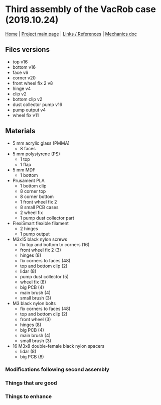 # Third assembly of the VacRob case (2019.10.24)

[Home](../../README.md) | [Project main page](../vacrob.md) | [Links / References](../docs/refs.md) | [Mechanics doc](./mechanics.md)

## Files versions

- top v16
- bottom v16
- face v6
- corner v20
- front wheel fix 2 v8
- hinge v4
- clip v2
- bottom clip v2
- dust collector pump v16
- pump output v4
- wheel fix v11

## Materials

- 5 mm acrylic glass (PMMA)
  - 8 faces
- 5 mm polystyrene (PS)
  - 1 top
  - 1 flap
- 5 mm MDF
  - 1 bottom
- Prusament PLA
  - 1 bottom clip
  - 8 corner top
  - 8 corner bottom
  - 1 front wheel fix 2
  - 8 small PCB cases
  - 2 wheel fix
  - 1 pump dust collector part
- FlexiSmart flexible filament
  - 2 hinges
  - 1 pump output
- M3x15 black nylon screws
  - fix top and bottom to corners (16)
  - front wheel fix 2 (3)
  - hinges (8)
  - fix corners to faces (48)
  - top and bottom clip (2)
  - lidar (8)
  - pump dust collector (5)
  - wheel fix (8)
  - big PCB (4)
  - main brush (4)
  - small brush (3)
- M3 black nylon bolts
  - fix corners to faces (48)
  - top and bottom clip (2)
  - front wheel (3)
  - hinges (8)
  - big PCB (4)
  - main brush (4)
  - small brush (3)
- 16 M3x8 double-female black nylon spacers
  - lidar (8)
  - big PCB (8)

### Modifications following second assembly

### Things that are good

### Things to enhance
